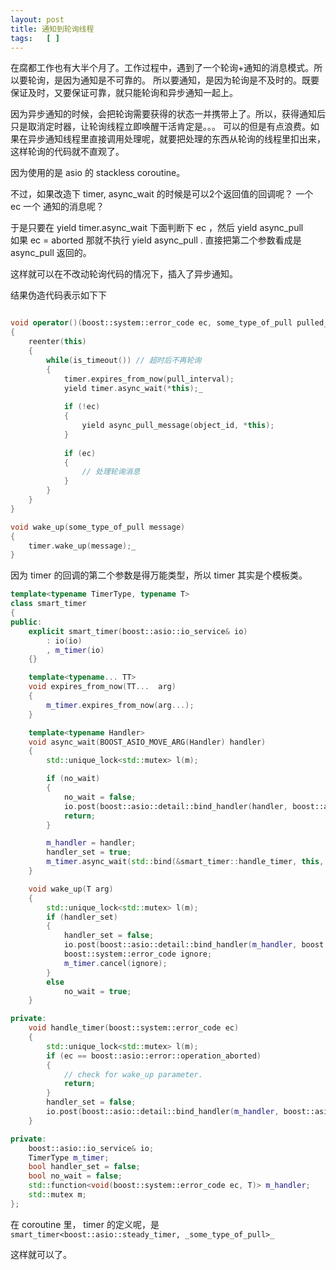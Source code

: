 ```yaml
---
layout: post
title: 通知到轮询线程
tags:   [ ]
---
```


在腐都工作也有大半个月了。工作过程中，遇到了一个轮询+通知的消息模式。所以要轮询，是因为通知是不可靠的。
所以要通知，是因为轮询是不及时的。既要保证及时，又要保证可靠，就只能轮询和异步通知一起上。

因为异步通知的时候，会把轮询需要获得的状态一并携带上了。所以，获得通知后只是取消定时器，让轮询线程立即唤醒干活肯定是。。。 可以的但是有点浪费。如果在异步通知线程里直接调用处理呢，就要把处理的东西从轮询的线程里扣出来，这样轮询的代码就不直观了。

因为使用的是 asio 的 stackless coroutine。

不过，如果改造下 timer,  async_wait 的时候是可以2个返回值的回调呢？ 一个 ec 一个 通知的消息呢？

于是只要在 yield timer.async_wait 下面判断下 ec ，然后 yield async_pull   
如果 ec = aborted 那就不执行 yield async_pull . 直接把第二个参数看成是 async_pull 返回的。

这样就可以在不改动轮询代码的情况下，插入了异步通知。



结果伪造代码表示如下下

```c++

void operator()(boost::system::error_code ec, some_type_of_pull pulled_message)
{
	reenter(this)
	{
		while(is_timeout()) // 超时后不再轮询
		{
			timer.expires_from_now(pull_interval);
			yield timer.async_wait(*this);_
			
			if (!ec)
			{
				yield async_pull_message(object_id, *this);
			}
		
			if (ec)
			{
				// 处理轮询消息
			}		
		}	
	}
}

void wake_up(some_type_of_pull message)
{
	timer.wake_up(message);_
}


```

因为 timer 的回调的第二个参数是得万能类型，所以 timer 其实是个模板类。

```c++
template<typename TimerType, typename T>
class smart_timer
{
public:
	explicit smart_timer(boost::asio::io_service& io)
		: io(io)
		, m_timer(io)
	{}

	template<typename... TT>
	void expires_from_now(TT...  arg)
	{
		m_timer.expires_from_now(arg...);
	}

	template<typename Handler>
	void async_wait(BOOST_ASIO_MOVE_ARG(Handler) handler)
	{
		std::unique_lock<std::mutex> l(m);

		if (no_wait)
		{
			no_wait = false;
			io.post(boost::asio::detail::bind_handler(handler, boost::asio::error::make_error_code(boost::asio::error::operation_aborted), T()));
			return;
		}

		m_handler = handler;
		handler_set = true;
		m_timer.async_wait(std::bind(&smart_timer::handle_timer, this, std::placeholders::_1));
	}

	void wake_up(T arg)
	{
		std::unique_lock<std::mutex> l(m);
		if (handler_set)
		{
			handler_set = false;
			io.post(boost::asio::detail::bind_handler(m_handler, boost::asio::error::make_error_code(boost::asio::error::operation_aborted), arg));
			boost::system::error_code ignore;
			m_timer.cancel(ignore);
		}
		else
			no_wait = true;
	}

private:
	void handle_timer(boost::system::error_code ec)
	{
		std::unique_lock<std::mutex> l(m);
		if (ec == boost::asio::error::operation_aborted)
		{
			// check for wake_up parameter.
			return;
		}
		handler_set = false;
		io.post(boost::asio::detail::bind_handler(m_handler, boost::asio::error::make_error_code(boost::asio::error::interrupted), T()));
	}

private:
	boost::asio::io_service& io;
	TimerType m_timer;
	bool handler_set = false;
	bool no_wait = false;
	std::function<void(boost::system::error_code ec, T)> m_handler;
	std::mutex m;
};

```

在 coroutine 里， timer 的定义呢，是 ```smart_timer<boost::asio::steady_timer, _some_type_of_pull>_```

这样就可以了。

